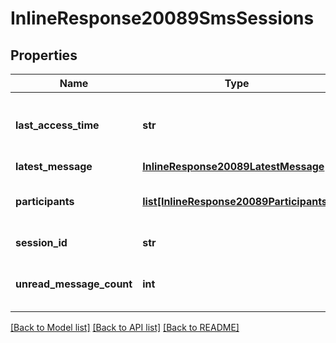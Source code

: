 # InlineResponse20089SmsSessions

## Properties
Name | Type | Description | Notes
------------ | ------------- | ------------- | -------------
**last_access_time** | **str** | The last send or receive time in UTC. | [optional] 
**latest_message** | [**InlineResponse20089LatestMessage**](InlineResponse20089LatestMessage.md) |  | [optional] 
**participants** | [**list[InlineResponse20089Participants]**](InlineResponse20089Participants.md) | SMS senders and receivers. | [optional] 
**session_id** | **str** | The SMS session ID. | [optional] 
**unread_message_count** | **int** | The number of unread messages. | [optional] 

[[Back to Model list]](../README.md#documentation-for-models) [[Back to API list]](../README.md#documentation-for-api-endpoints) [[Back to README]](../README.md)

